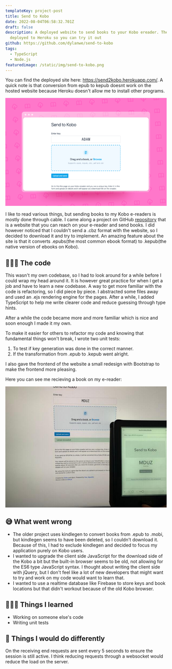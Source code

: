 ```yaml
---
templateKey: project-post
title: Send to Kobo
date: 2022-08-04T06:58:32.701Z
draft: false
description: A deployed website to send books to your Kobo ereader. The site is
  deployed to Heroku so you can try it out
github: https://github.com/dylanwe/send-to-kobo
tags:
  - TypeScript
  - Node.js
featuredimage: /static/img/send-to-kobo.png
---
```

You can find the deployed site here: <https://send2kobo.herokuapp.com/>. A quick note is that conversion from epub to kepub doesnt work on the hosted website because Heroku doesn't allow me to install other programs.

![preview of website](send-to-kobo-thumbnail-1-.png "send to kobo website")

I like to read various things, but sending books to my Kobo e-readers is mostly done through cable. I came along a project on GitHub [repository](https://github.com/daniel-j/send2ereader) that is a website that you can reach on your e-reader and send books. I did however noticed that I couldn't send a .cbz format with the website, so I decided to download it and try to implement. An amazing feature about the site is that it converts .epubs(the most common ebook format) to .kepub(the native version of ebooks on Kobo).

## 🧑🏻‍💻 The code

This wasn't my own codebase, so I had to look around for a while before I could wrap my head around it. It is however great practice for when I get a job and have to learn a new codebase. A way to get more familiar with the code is refactoring, so I did piece by piece. I abstracted some files away and used an .ejs rendering engine for the pages. After a while, I added TypeScript to help me write clearer code and reduce guessing through type hints.

After a while the code became more and more familiar which is nice and soon enough I made it my own.

To make it easier for others to refactor my code and knowing that fundamental things won't break, I wrote two unit tests:

1. To test if key generation was done in the correct manner.
2. If the transformation from .epub to .kepub went alright.

I also gave the frontend of the website a small redesign with Bootstrap to make the frontend more pleasing.

Here you can see me recieving a book on my e-reader:

![demo of using the website](send-to-kobo-demo.jpg "demo")

## 😅 What went wrong

* The older project uses kindlegen to convert books from .epub to .mobi, but kindlegen seems to have been deleted, so I couldn't download it. Because of this, I had to exclude kindlegen and decided to focus my application purely on Kobo users.
* I wanted to upgrade the client side JavaScript for the download side of the Kobo a bit but the built-in browser seems to be old, not allowing for the ES6 type JavaScript syntax. I thought about writing the client side with jQuery, but I don't feel like a lot of new developers that might want to try and work on my code would want to learn that.
* I wanted to use a realtime database like Firebase to store keys and book locations but that didn't workout because of the old Kobo browser.

## 🧑🏻‍🏫 Things I learned

* Working on someone else's code
* Writing unit tests

## 📌 Things I would do differently

On the receiving end requests are sent every 5 seconds to ensure the session is still active. I think reducing requests through a websocket would reduce the load on the server.